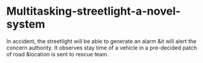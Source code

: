 # Multitasking-streetlight-a-novel-system
In accident, the streetlight will be able to generate an alarm &amp;it will alert the concern authority. It observes stay time of a vehicle in a pre-decided patch of road &amp;location is sent to rescue team.

